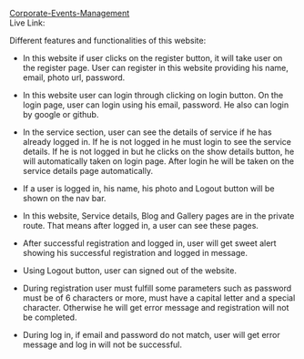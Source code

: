 
[Corporate-Events-Management](  )
<br>
Live Link: 


Different features and functionalities of this website:

* In this website if user clicks on the register button, it will take user on the register page. User can register in this website providing his name, email, photo url, password.

* In this website user can login through clicking on login button. On the login page, user can login using his email, password. He also can login by google or github.

* In the service section, user can see the details of service if he has already logged in. If he is not logged in he must login to see the service details. If he is not logged in but he clicks on the show details button, he will automatically taken on login page. After login he will be taken on the service details page automatically.

* If a user is logged in, his name, his photo and Logout button will be shown on the nav bar.

* In this website, Service details, Blog and Gallery pages are in the private route. That means after logged in, a user can see these pages.

* After successful registration and logged in, user will get sweet alert showing his successful registration and logged in message.

* Using Logout button, user can signed out of the website.

* During registration user must fulfill some parameters such as password must be of 6 characters or more, must have a capital letter and a special character. Otherwise he will get error message and registration will not be completed.

* During log in, if email and password do not match, user will get error message and log in will not be successful.


